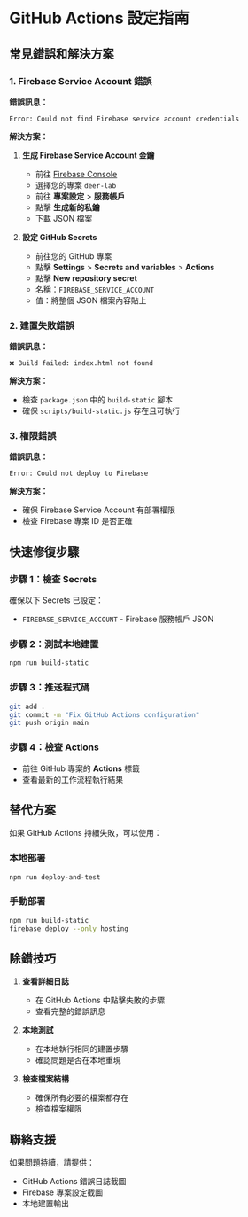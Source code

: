 # GitHub Actions 設定指南

## 常見錯誤和解決方案

### 1. Firebase Service Account 錯誤

**錯誤訊息：**
```
Error: Could not find Firebase service account credentials
```

**解決方案：**

1. **生成 Firebase Service Account 金鑰**
   - 前往 [Firebase Console](https://console.firebase.google.com/)
   - 選擇您的專案 `deer-lab`
   - 前往 **專案設定** > **服務帳戶**
   - 點擊 **生成新的私鑰**
   - 下載 JSON 檔案

2. **設定 GitHub Secrets**
   - 前往您的 GitHub 專案
   - 點擊 **Settings** > **Secrets and variables** > **Actions**
   - 點擊 **New repository secret**
   - 名稱：`FIREBASE_SERVICE_ACCOUNT`
   - 值：將整個 JSON 檔案內容貼上

### 2. 建置失敗錯誤

**錯誤訊息：**
```
❌ Build failed: index.html not found
```

**解決方案：**
- 檢查 `package.json` 中的 `build-static` 腳本
- 確保 `scripts/build-static.js` 存在且可執行

### 3. 權限錯誤

**錯誤訊息：**
```
Error: Could not deploy to Firebase
```

**解決方案：**
- 確保 Firebase Service Account 有部署權限
- 檢查 Firebase 專案 ID 是否正確

## 快速修復步驟

### 步驟 1：檢查 Secrets
確保以下 Secrets 已設定：
- `FIREBASE_SERVICE_ACCOUNT` - Firebase 服務帳戶 JSON

### 步驟 2：測試本地建置
```bash
npm run build-static
```

### 步驟 3：推送程式碼
```bash
git add .
git commit -m "Fix GitHub Actions configuration"
git push origin main
```

### 步驟 4：檢查 Actions
- 前往 GitHub 專案的 **Actions** 標籤
- 查看最新的工作流程執行結果

## 替代方案

如果 GitHub Actions 持續失敗，可以使用：

### 本地部署
```bash
npm run deploy-and-test
```

### 手動部署
```bash
npm run build-static
firebase deploy --only hosting
```

## 除錯技巧

1. **查看詳細日誌**
   - 在 GitHub Actions 中點擊失敗的步驟
   - 查看完整的錯誤訊息

2. **本地測試**
   - 在本地執行相同的建置步驟
   - 確認問題是否在本地重現

3. **檢查檔案結構**
   - 確保所有必要的檔案都存在
   - 檢查檔案權限

## 聯絡支援

如果問題持續，請提供：
- GitHub Actions 錯誤日誌截圖
- Firebase 專案設定截圖
- 本地建置輸出
